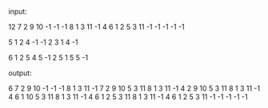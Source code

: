 input:

12
7 2 9 10 -1 -1 -1 8 1 3 11 -1
4 6 1 2 5 3 11 -1 -1 -1 -1 -1

5
1 2 4 -1 -1
2 3 1 4 -1

6
1 2 5 4 5 -1
2 5 1 5 5 -1

output:

6
7 2 9 10 -1 -1 -1 8 1 3 11 -1
7 2 9 10 5 3 11 8 1 3 11 -1
4 2 9 10 5 3 11 8 1 3 11 -1
4 6 1 10 5 3 11 8 1 3 11 -1
4 6 1 2 5 3 11 8 1 3 11 -1
4 6 1 2 5 3 11 -1 -1 -1 -1 -1